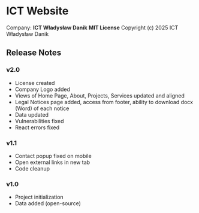 # ICT Website

Company: **ICT Władysław Danik**
**MIT License**
Copyright (c) 2025 ICT Władysław Danik

## Release Notes

### v2.0

- License created
- Company Logo added
- Views of Home Page, About, Projects, Services updated and aligned
- Legal Notices page added, access from footer, ability to download docx (Word) of each notice
- Data updated
- Vulnerabilities fixed
- React errors fixed

### v1.1

- Contact popup fixed on mobile
- Open external links in new tab
- Code cleanup

### v1.0

- Project initialization
- Data added (open-source)
